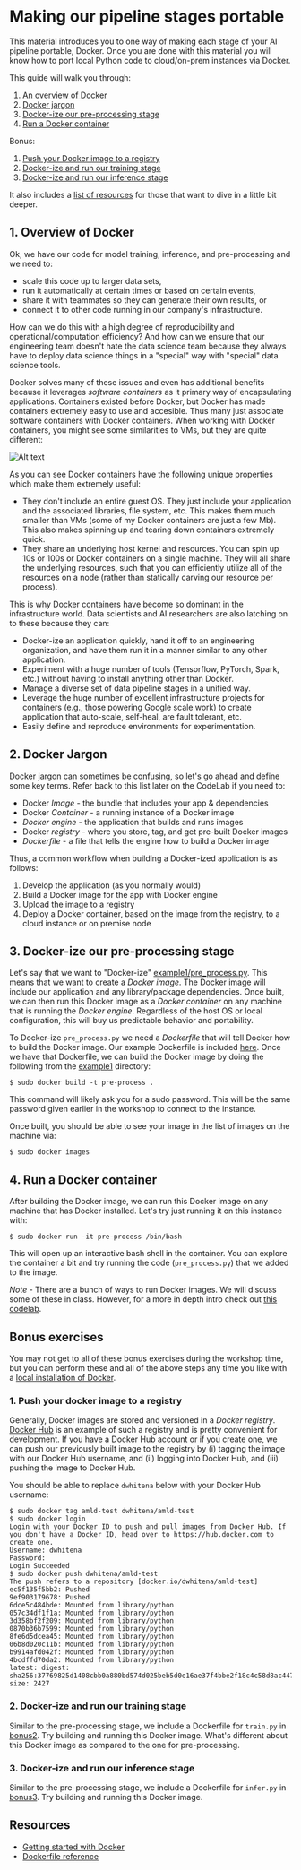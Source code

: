 # Making our pipeline stages portable

This material introduces you to one way of making each stage of your AI pipeline portable, Docker. Once you are done with this material you will know how to port local Python code to cloud/on-prem instances via Docker. 

This guide will walk you through:

1. [An overview of Docker](#1-overview-of-docker)
2. [Docker jargon](#2-docker-jargon)
3. [Docker-ize our pre-processing stage](#3-docker-ize-our-pre-processing-stage)
4. [Run a Docker container](#4-run-a-docker-container)

Bonus:

1. [Push your Docker image to a registry](README.md#1-push-your-docker-image-to-a-registry)
2. [Docker-ize and run our training stage](#2-docker-ize-and-run-our-training-stage)
3. [Docker-ize and run our inference stage](#3-docker-ize-and-run-our-inference-stage)

It also includes a [list of resources](#resources) for those that want to dive in a little bit deeper.

## 1. Overview of Docker  

Ok, we have our code for model training, inference, and pre-processing and we need to:

- scale this code up to larger data sets,
- run it automatically at certain times or based on certain events, 
- share it with teammates so they can generate their own results, or
- connect it to other code running in our company's infrastructure.

How can we do this with a high degree of reproducibility and operational/computation efficiency? And how can we ensure that our engineering team doesn't hate the data science team because they always have to deploy data science things in a "special" way with "special" data science tools. 

Docker solves many of these issues and even has additional benefits because it leverages *software containers* as it primary way of encapsulating applications. Containers existed before Docker, but Docker has made containers extremely easy to use and accesible. Thus many just associate software containers with Docker containers. When working with Docker containers, you might see some similarities to VMs, but they are quite different:

![Alt text](https://blog.netapp.com/wp-content/uploads/2016/03/Screen_Shot_2016-03-11_at_9.14.20_PM1.png)

As you can see Docker containers have the following unique properties which make them extremely useful:

- They don't include an entire guest OS. They just include your application and the associated libraries, file system, etc. This makes them much smaller than VMs (some of my Docker containers are just a few Mb). This also makes spinning up and tearing down containers extremely quick.
- They share an underlying host kernel and resources. You can spin up 10s or 100s or Docker containers on a single machine. They will all share the underlying resources, such that you can efficiently utilize all of the resources on a node (rather than statically carving our resource per process). 

This is why Docker containers have become so dominant in the infrastructure world. Data scientists and AI researchers are also latching on to these because they can:

- Docker-ize an application quickly, hand it off to an engineering organization, and have them run it in a manner similar to any other application.
- Experiment with a huge number of tools (Tensorflow, PyTorch, Spark, etc.) without having to install anything other than Docker.
- Manage a diverse set of data pipeline stages in a unified way.
- Leverage the huge number of excellent infrastructure projects for containers (e.g., those powering Google scale work) to create application that auto-scale, self-heal, are fault tolerant, etc.
- Easily define and reproduce environments for experimentation.

## 2. Docker Jargon

Docker jargon can sometimes be confusing, so let's go ahead and define some key terms. Refer back to this list later on the CodeLab if you need to:

- Docker *Image* - the bundle that includes your app & dependencies
- Docker *Container* - a running instance of a Docker image
- *Docker engine* - the application that builds and runs images
- Docker *registry* - where you store, tag, and get pre-built Docker images
- *Dockerfile* - a file that tells the engine how to build a Docker image

Thus, a common workflow when building a Docker-ized application is as follows:

1. Develop the application (as you normally would)
2. Build a Docker image for the app with Docker engine
3. Upload the image to a registry
4. Deploy a Docker container, based on the image from the registry, to a cloud instance or on premise node

## 3. Docker-ize our pre-processing stage

Let's say that we want to "Docker-ize" [example1/pre_process.py](example1/pre_process.py). This means that we want to create a *Docker image*. The Docker image will include our application and any library/package dependencies. Once built, we can then run this Docker image as a *Docker container* on any machine that is running the *Docker engine*. Regardless of the host OS or local configuration, this will buy us predictable behavior and portability.

To Docker-ize `pre_process.py` we need a *Dockerfile* that will tell Docker how to build the Docker image. Our example Dockerfile is included [here](example1/Dockerfile). Once we have that Dockerfile, we can build the Docker image by doing the following from the [example1](example1) directory:

```
$ sudo docker build -t pre-process . 
```

This command will likely ask you for a sudo password. This will be the same password given earlier in the workshop to connect to the instance.

Once built, you should be able to see your image in the list of images on the machine via:

```
$ sudo docker images
```

## 4. Run a Docker container

After building the Docker image, we can run this Docker image on any machine that has Docker installed. Let's try just running it on this instance with:

```
$ sudo docker run -it pre-process /bin/bash
```

This will open up an interactive bash shell in the container. You can explore the container a bit and try running the code (`pre_process.py`) that we added to the image.

*Note* - There are a bunch of ways to run Docker images. We will discuss some of these in class. However, for a more in depth intro check out [this codelab]().

## Bonus exercises

You may not get to all of these bonus exercises during the workshop time, but you can perform these and all of the above steps any time you like with a [local installation of Docker](https://www.docker.com/community-edition). 

### 1. Push your docker image to a registry

Generally, Docker images are stored and versioned in a *Docker registry*. [Docker Hub](https://hub.docker.com/) is an example of such a registry and is pretty convenient for development. If you have a Docker Hub account or if you create one, we can push our previously built image to the registry by (i) tagging the image with our Docker Hub username, and (ii) logging into Docker Hub, and (iii) pushing the image to Docker Hub.

You should be able to replace `dwhitena` below with your Docker Hub username:

```
$ sudo docker tag amld-test dwhitena/amld-test
$ sudo docker login
Login with your Docker ID to push and pull images from Docker Hub. If you don't have a Docker ID, head over to https://hub.docker.com to create one.
Username: dwhitena
Password:
Login Succeeded
$ sudo docker push dwhitena/amld-test
The push refers to a repository [docker.io/dwhitena/amld-test]
ec5f135f5bb2: Pushed
9ef903179678: Pushed
6dce5c484bde: Mounted from library/python
057c34df1f1a: Mounted from library/python
3d358bf2f209: Mounted from library/python
0870b36b7599: Mounted from library/python
8fe6d5dcea45: Mounted from library/python
06b8d020c11b: Mounted from library/python
b9914afd042f: Mounted from library/python
4bcdffd70da2: Mounted from library/python
latest: digest: sha256:37769825d1408cbb0a880bd574d025beb5d0e16ae37f4bbe2f18c4c58d8ac447 size: 2427
```

### 2. Docker-ize and run our training stage 

Similar to the pre-processing stage, we include a Dockerfile for `train.py` in [bonus2](bonus2). Try building and running this Docker image. What's different about this Docker image as compared to the one for pre-processing.

### 3. Docker-ize and run our inference stage

Similar to the pre-processing stage, we include a Dockerfile for `infer.py` in [bonus3](bonus3). Try building and running this Docker image. 

## Resources

- [Getting started with Docker](https://docs.docker.com/get-started/)
- [Dockerfile reference](https://docs.docker.com/engine/reference/builder/)
